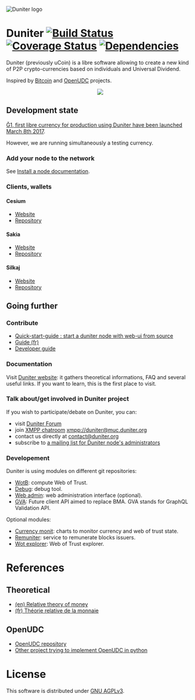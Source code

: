 ![Duniter logo](https://git.duniter.org/nodes/typescript/duniter/raw/dev/images/250%C3%97250.png)

# Duniter [![Build Status](https://api.travis-ci.org/duniter/duniter.png)](https://travis-ci.org/duniter/duniter) [![Coverage Status](https://coveralls.io/repos/github/duniter/duniter/badge.svg?branch=master)](https://coveralls.io/github/duniter/duniter?branch=master) [![Dependencies](https://david-dm.org/duniter/duniter.svg)](https://david-dm.org/duniter/duniter)

Duniter (previously uCoin) is a libre software allowing to create a new kind of P2P crypto-currencies based on individuals and Universal Dividend.

Inspired by [Bitcoin](https://github.com/bitcoin/bitcoin) and [OpenUDC](https://github.com/Open-UDC/open-udc) projects.

<p align="center"><img src="https://git.duniter.org/nodes/typescript/duniter/raw/dev/images/duniter_admin_g1.png" /></p>

## Development state

[Ğ1, first libre currency for production using Duniter have been launched March 8th 2017](https://en.duniter.org/g1-go/).

However, we are running simultaneously a testing currency.

### Add your node to the network

See [Install a node documentation](https://duniter.org/en/wiki/duniter/install/).

### Clients, wallets

#### Cesium

- [Website](https://cesium.app/)
- [Repository](https://git.duniter.org/clients/cesium-grp/cesium)

#### Sakia

- [Website](http://sakia-wallet.org)
- [Repository](https://git.duniter.org/clients/python/sakia)

#### Silkaj

- [Website](https://silkaj.duniter.org)
- [Repository](https://git.duniter.org/clients/python/silkaj)

## Going further

### Contribute

- [Quick-start-guide : start a duniter node with web-ui from source](https://git.duniter.org/nodes/typescript/duniter/blob/dev/doc/quick-start.md)
- [Guide (fr)](https://git.duniter.org/nodes/typescript/duniter/blob/dev/doc/contribute-french.md)
- [Developer guide](https://git.duniter.org/nodes/typescript/duniter/blob/dev/doc/developer-guide.md)

### Documentation

Visit [Duniter website](https://duniter.org): it gathers theoretical informations, FAQ and several useful links. If you want to learn, this is the first place to visit.

### Talk about/get involved in Duniter project

If you wish to participate/debate on Duniter, you can:

- visit [Duniter Forum](https://forum.duniter.org)
- join [XMPP chatroom](https://chat.duniter.org) [xmpp://duniter@muc.duniter.org](xmpp://duniter@muc.duniter.org)
- contact us directly at [contact@duniter.org](mailto:contact@duniter.org)
- subscribe to [a mailing list for Duniter node's administrators](https://listes.aquilenet.fr/sympa/subscribe/duniter-node-admins)

### Developement

Duniter is using modules on different git repositories:

- [WotB](https://git.duniter.org/libs/dubp-wot): compute Web of Trust.
- [Debug](https://github.com/duniter/duniter-debug): debug tool.
- [Web admin](https://git.duniter.org/nodes/typescript/modules/duniter-ui): web administration interface (optional).
- [GVA](https://git.duniter.org/nodes/typescript/modules/gva-api): Future client API aimed to replace BMA. GVA stands for GraphQL Validation API.

Optional modules:

- [Currency monit](https://git.duniter.org/nodes/typescript/modules/duniter-currency-monit): charts to monitor currency and web of trust state.
- [Remuniter](https://github.com/duniter/remuniter): service to remunerate blocks issuers.
- [Wot explorer](https://github.com/c-geek/wotex): Web of Trust explorer.

# References

## Theoretical

- [(en) Relative theory of money](http://en.trm.creationmonetaire.info)
- [(fr) Théorie relative de la monnaie](http://trm.creationmonetaire.info)

## OpenUDC

- [OpenUDC repository](https://github.com/Open-UDC/open-udc)
- [Other project trying to implement OpenUDC in python](https://github.com/canercandan/django-openudc)

# License

This software is distributed under [GNU AGPLv3](https://git.duniter.org/nodes/typescript/duniter/blob/dev/LICENSE).

